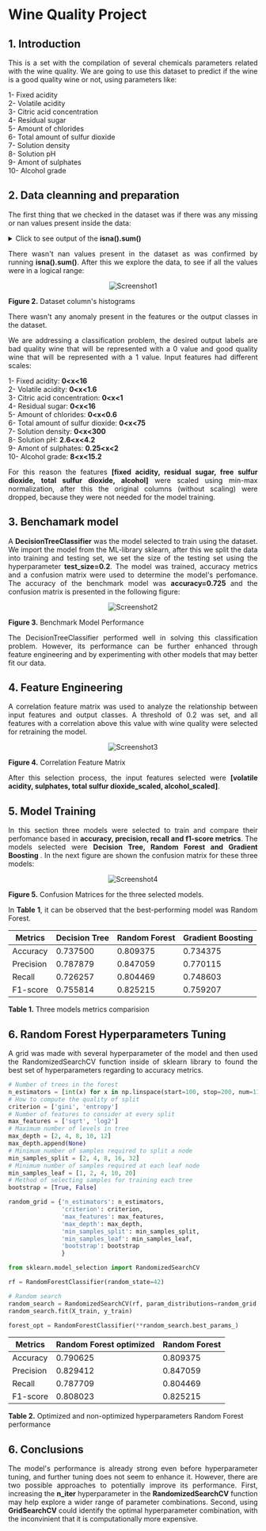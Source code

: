 # Wine Quality Project

## 1. Introduction
<p align="justify">
This is a set with the compilation of several chemicals parameters related with the wine quality. We are going to use this dataset to predict if the wine is a good quality wine or not, using parameters like:
</p>
1- Fixed acidity<br/>
2- Volatile acidity<br/>
3- Citric acid concentration<br/>
4- Residual sugar<br/>
5- Amount of chlorides<br/>
6- Total amount of sulfur dioxide<br/>
7- Solution density<br/>
8- Solution pH<br/>
9- Amont of sulphates<br/>
10- Alcohol grade<br/>

## 2. Data cleanning and preparation 
<p align="justify">
The first thing that we checked in the dataset was if there was any missing or nan values present inside the data:
</p>

<details>
  <summary>Click to see output of the <strong>isna().sum()</strong> </summary>

<div align="center">
  <img src="Images/is_nan.png" alt="Screenshot" width="200">
</div>
<p><strong>Figure 1.</strong> Every Nan values in the dataset

</details>

<p align="justify">
There wasn't nan values present in the dataset as was confirmed by running <strong>isna().sum()</strong>. After this we explore the data, to see if all the values were in a logical range:
</p>

<div align="center">
  <img src="Images/data_exploration.png" alt="Screenshot1">
</div>
<p><strong>Figure 2.</strong> Dataset column's histograms

<p align="justify">
There wasn't any anomaly present in the features or the output classes in the dataset.
</p>

<p align="justify">
We are addressing a classification problem, the desired output labels are bad quality wine that will be represented with a 0 value and good quality wine 
that will be represented with a 1 value. Input features had different scales:
</p>

1- Fixed acidity: <strong> 0<x<16 </strong> </br>
2- Volatile acidity: <strong> 0<x<1.6 </strong> </br>
3- Citric acid concentration: <strong> 0<x<1 </strong> </br>
4- Residual sugar: <strong> 0<x<16 </strong> </br>
5- Amount of chlorides: <strong> 0<x<0.6 </strong> </br>
6- Total amount of sulfur dioxide: <strong> 0<x<75 </strong> </br>
7- Solution density: <strong> 0<x<300 </strong> </br>
8- Solution pH: <strong> 2.6<x<4.2 </strong> </br>
9- Amont of sulphates: <strong> 0.25<x<2 </strong> </br>
10- Alcohol grade: <strong> 8<x<15.2 </strong> </br>

<p align="justify">
For this reason the features  <strong>[fixed acidity, residual sugar, free sulfur dioxide, total sulfur dioxide, alcohol]</strong> were scaled using min-max normalization, after this the original columns (without scaling) were dropped, because they were not needed for the model training.
</p>

## 3. Benchamark model

<p align="justify">
A <strong>DecisionTreeClassifier</strong> was the model selected to train using the dataset. We import the model from the ML-library sklearn, after this we split the data into training and testing set, we set the size of the testing set using the hyperparameter <strong>test_size=0.2</strong>. The model was trained, accuracy metrics and a confusion matrix were used to determine the model's perfomance. The accuracy of the benchmark model was <strong>accuracy=0.725</strong> and the confusion matrix is presented in the following figure:
</p>

<div align="center">
  <img src="Images/benchmark_performance.png" alt="Screenshot2">
</div>
<p><strong>Figure 3.</strong> Benchmark Model Performance

<p align="justify">
The DecisionTreeClassifier performed well in solving this classification problem. However, its performance can be further enhanced through feature engineering and by experimenting with other models that may better fit our data. 
</p>

## 4. Feature Engineering

<p align="justify">
A correlation feature matrix was used to analyze the relationship between input features and output classes. A threshold of 0.2 was set, and all features with a correlation above this value with wine quality were selected for retraining the model. 
</p>

<div align="center">
  <img src="Images/features_selection.png" alt="Screenshot3">
</div>
<p><strong>Figure 4.</strong> Correlation Feature Matrix 

<p align="justify">
After this selection process, the input features selected were <strong>[volatile acidity, sulphates, total sulfur dioxide_scaled, alcohol_scaled]</strong>.
</p>

## 5. Model Training 

<p align="justify">
In this section three models were selected to train and compare their perfomance based in <strong>accuracy, precision, recall and f1-score metrics</strong>. The models selected were <strong> Decision Tree, Random Forest and Gradient Boosting </strong>. In the next figure are shown the confusion matrix for these three models:
</p>

<div align="center">
  <img src="Images/3_models.png" alt="Screenshot4">
</div>
<p><strong>Figure 5.</strong> Confusion Matrices for the three selected models.

<p align="justify">
In <strong>Table 1</strong>, it can be observed that the best-performing model was Random Forest.
</p>

|Metrics   |Decision Tree|Random Forest|Gradient Boosting|
|----------|-------------|-------------|-----------------|
|Accuracy  |0.737500     |0.809375     |0.734375         |
|Precision |0.787879		 |0.847059     |0.770115         |
|Recall    |0.726257		 |0.804469     |0.748603         |
|F1-score  |0.755814		 |0.825215     |0.759207         |

<p><strong>Table 1.</strong> Three models metrics comparision

## 6. Random Forest Hyperparameters Tuning 

<p align="justify">
A grid was made with several hyperparameter of the model and then used the RandomizedSearchCV function inside of sklearn library to found the best set of hyperparameters regarding to accuracy metrics. 
</p>

```python
# Number of trees in the forest
n_estimators = [int(x) for x in np.linspace(start=100, stop=200, num=11)]
# How to compute the quality of split
criterion = ['gini', 'entropy']
# Number of features to consider at every split
max_features = ['sqrt', 'log2']
# Maximum number of levels in tree
max_depth = [2, 4, 8, 10, 12]
max_depth.append(None)
# Minimum number of samples required to split a node
min_samples_split = [2, 4, 8, 16, 32]
# Minimum number of samples required at each leaf node
min_samples_leaf = [1, 2, 4, 10, 20]
# Method of selecting samples for training each tree
bootstrap = [True, False]

random_grid = {'n_estimators': n_estimators,
               'criterion': criterion,
               'max_features': max_features,
               'max_depth': max_depth,
               'min_samples_split': min_samples_split, 
               'min_samples_leaf': min_samples_leaf, 
               'bootstrap': bootstrap
               }

from sklearn.model_selection import RandomizedSearchCV

rf = RandomForestClassifier(random_state=42)

# Random search
random_search = RandomizedSearchCV(rf, param_distributions=random_grid, n_iter=20, cv=5, n_jobs=-1, scoring='accuracy', random_state=42)
random_search.fit(X_train, y_train)

forest_opt = RandomForestClassifier(**random_search.best_params_)

```

|Metrics   |Random Forest optimized|Random Forest|
|----------|-----------------------|-------------|
|Accuracy  |0.790625               |0.809375     |
|Precision |0.829412		           |0.847059     |
|Recall    |0.787709		           |0.804469     |
|F1-score  |0.808023		           |0.825215     |

<p><strong>Table 2.</strong> Optimized and non-optimized hyperparameters Random Forest performance

## 6. Conclusions
 
 <p align="justify">
 The model's performance is already strong even before hyperparameter tuning, and further tuning does not seem to enhance it. However, there are two possible approaches to potentially improve its performance. First, increasing the <strong>n_iter</strong> hyperparameter in the <strong>RandomizedSearchCV</strong> function may help explore a wider range of parameter combinations. Second, using <strong> GridSearchCV </strong>could identify the optimal hyperparameter combination, with the inconvinient that it is computationally more expensive.
</p>

